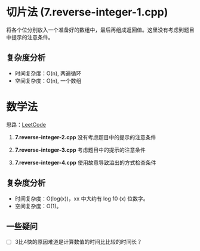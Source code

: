 # 切片法 (7.reverse-integer-1.cpp)
将各个位分别放入一个准备好的数组中，最后再组成返回值。这里没有考虑到题目中提示的注意条件。

## 复杂度分析
* 时间复杂度：O(n), 两遍循环
* 空间复杂度：O(n), 一个数组

# 数学法  

思路：[LeetCode](https://leetcode-cn.com/problems/reverse-integer/solution/)

1. **7.reverse-integer-2.cpp** 没有考虑题目中的提示的注意条件

1. **7.reverse-integer-3.cpp** 考虑题目中的提示的注意条件

1. **7.reverse-integer-4.cpp** 使用故意导致溢出的方式检查条件

## 复杂度分析
* 时间复杂度：O(log(x))，xx 中大约有 log 10 (x) 位数字。
* 空间复杂度：O(1)。

## 一些疑问

- [ ] 3比4快的原因难道是计算数值的时间比比较的时间长？
